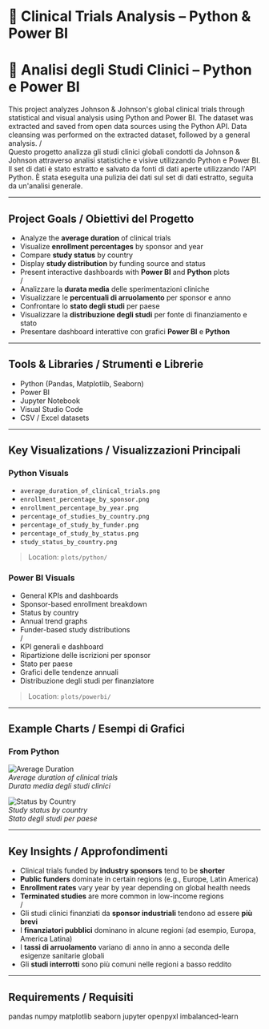 # 🧪 Clinical Trials Analysis – Python & Power BI  
# 🧪 Analisi degli Studi Clinici – Python e Power BI

This project analyzes Johnson & Johnson's global clinical trials through statistical and visual analysis using Python and Power BI. The dataset was extracted and saved from open data sources using the Python API. Data cleansing was performed on the extracted dataset, followed by a general analysis.
/  
Questo progetto analizza gli studi clinici globali condotti da Johnson & Johnson attraverso analisi statistiche e visive utilizzando Python e Power BI. Il set di dati è stato estratto e salvato da fonti di dati aperte utilizzando l'API Python. È stata eseguita una pulizia dei dati sul set di dati estratto, seguita da un'analisi generale.

---

##  Project Goals / Obiettivi del Progetto

- Analyze the **average duration** of clinical trials  
- Visualize **enrollment percentages** by sponsor and year  
- Compare **study status** by country  
- Display **study distribution** by funding source and status  
- Present interactive dashboards with **Power BI** and **Python** plots  
/
- Analizzare la **durata media** delle sperimentazioni cliniche
- Visualizzare le **percentuali di arruolamento** per sponsor e anno
- Confrontare lo **stato degli studi** per paese
- Visualizzare la **distribuzione degli studi** per fonte di finanziamento e stato
- Presentare dashboard interattive con grafici **Power BI** e **Python**

---

##  Tools & Libraries / Strumenti e Librerie

- Python (Pandas, Matplotlib, Seaborn)  
- Power BI  
- Jupyter Notebook  
- Visual Studio Code  
- CSV / Excel datasets  

---

##  Key Visualizations / Visualizzazioni Principali

###  Python Visuals

- `average_duration_of_clinical_trials.png`  
- `enrollment_percentage_by_sponsor.png`  
- `enrollment_percentage_by_year.png`  
- `percentage_of_studies_by_country.png`  
- `percentage_of_study_by_funder.png`  
- `percentage_of_study_by_status.png`  
- `study_status_by_country.png`

> Location: `plots/python/`

###  Power BI Visuals

- General KPIs and dashboards  
- Sponsor-based enrollment breakdown  
- Status by country  
- Annual trend graphs  
- Funder-based study distributions  
/
- KPI generali e dashboard
- Ripartizione delle iscrizioni per sponsor
- Stato per paese
- Grafici delle tendenze annuali
- Distribuzione degli studi per finanziatore

> Location: `plots/powerbi/`

---

##  Example Charts / Esempi di Grafici

###  From Python

![Average Duration](plots/python/average_duration_of_clinical_trials.png)  
*Average duration of clinical trials*  
*Durata media degli studi clinici*

![Status by Country](plots/python/study_status_by_country.png)  
*Study status by country*  
*Stato degli studi per paese*

---

##  Key Insights / Approfondimenti

- Clinical trials funded by **industry sponsors** tend to be **shorter**  
- **Public funders** dominate in certain regions (e.g., Europe, Latin America)  
- **Enrollment rates** vary year by year depending on global health needs  
- **Terminated studies** are more common in low-income regions  
/
- Gli studi clinici finanziati da **sponsor industriali** tendono ad essere **più brevi**
- I **finanziatori pubblici** dominano in alcune regioni (ad esempio, Europa, America Latina)
- I **tassi di arruolamento** variano di anno in anno a seconda delle esigenze sanitarie globali
- Gli **studi interrotti** sono più comuni nelle regioni a basso reddito

---

## Requirements / Requisiti

pandas
numpy
matplotlib
seaborn
jupyter
openpyxl
imbalanced-learn
